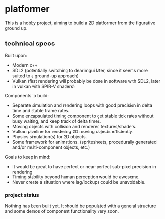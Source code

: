 # platformer

This is a hobby project, aiming to build a 2D platformer from the figurative ground up.

## technical specs

Built upon:
- Modern c++
- SDL2 (potentially switching to dearimgui later, since it seems more suited to a ground-up approach)
- Vulkan (first rendering will probably be done in software with SDL2, later in vulkan with SPIR-V shaders)

Components to build:
- Separate simulation and rendering loops with good precision in delta time and stable frame rates.
- Some encapsulated timing component to get stable tick rates without busy waiting, and keep track of delta times.
- Moving objects with collision and rendered textures/shaders.
- Vulkan pipeline for rendering 2D moving objects efficiently.
- Physics simulation(s) for 2D objects.
- Some framework for animations. (spritesheets, procedurally generated and/or multi-component objects, etc.)

Goals to keep in mind:
- It would be great to have perfect or near-perfect sub-pixel precision in rendering.
- Timing stability beyond human perception would be awesome.
- Never create a situation where lag/lockups could be unavoidable.

### project status

Nothing has been built yet. It should be populated with a general structure and some demos of component functionality very soon.
